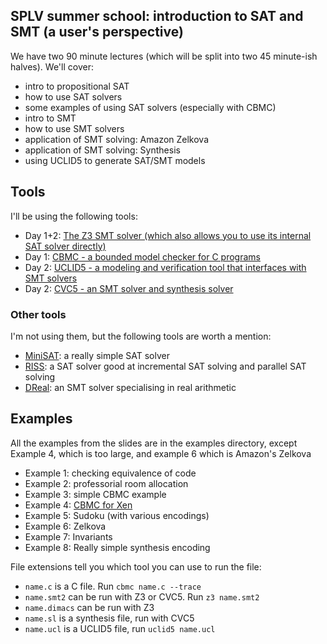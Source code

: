 ## SPLV summer school: introduction to SAT and SMT (a user's perspective)

We have two 90 minute lectures (which will be split into two 45 minute-ish halves). We'll cover:

* intro to propositional SAT
* how to use SAT solvers
* some examples of using SAT solvers (especially with CBMC)
* intro to SMT
* how to use SMT solvers
* application of SMT solving: Amazon Zelkova
* application of SMT solving: Synthesis
* using UCLID5 to generate SAT/SMT models

## Tools
I'll be using the following tools:
- Day 1+2: [The Z3 SMT solver (which also allows you to use its internal SAT solver directly)](https://github.com/Z3Prover/z3)
- Day 1: [CBMC - a bounded model checker for C programs](https://github.com/diffblue/cbmc/) 
- Day 2: [UCLID5 - a modeling and verification tool that interfaces with SMT solvers](https://github.com/uclid-org/uclid) 
- Day 2: [CVC5 - an SMT solver and synthesis solver](https://github.com/cvc5/cvc5) 

### Other tools
I'm not using them, but the following tools are worth a mention:
- [MiniSAT](http://minisat.se/): a really simple SAT solver
- [RISS](https://github.com/nmanthey/riss-solver): a SAT solver good at incremental SAT solving and parallel SAT solving
- [DReal](http://dreal.github.io/): an SMT solver specialising in real arithmetic


## Examples
All the examples from the slides are in the examples directory, except Example 4, which is too large, and example 6 which is Amazon's Zelkova
- Example 1: checking equivalence of code
- Example 2: professorial room allocation
- Example 3: simple CBMC example
- Example 4: [CBMC for Xen](https://github.com/nmanthey/xen/tree/FMCAD2020)
- Example 5: Sudoku (with various encodings)
- Example 6: Zelkova
- Example 7: Invariants 
- Example 8: Really simple synthesis encoding

File extensions tell you which tool you can use to run the file: 
- `name.c` is a C file. Run `cbmc name.c --trace`
- `name.smt2` can be run with Z3 or CVC5. Run `z3 name.smt2`
- `name.dimacs` can be run with Z3
- `name.sl` is a synthesis file, run with CVC5
- `name.ucl` is a UCLID5 file, run `uclid5 name.ucl`

